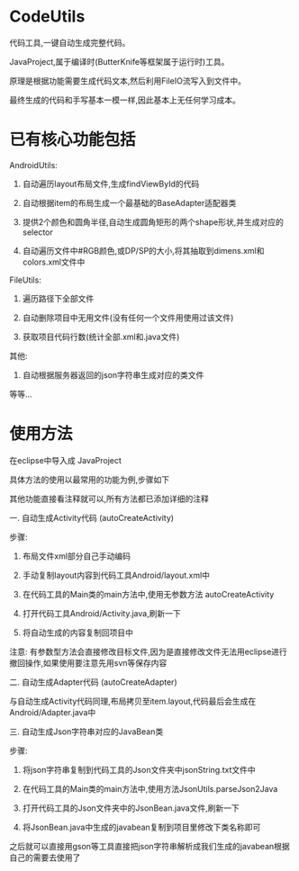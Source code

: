 # CodeUtils

代码工具,一键自动生成完整代码。

JavaProject,属于编译时(ButterKnife等框架属于运行时)工具。

原理是根据功能需要生成代码文本,然后利用FileIO流写入到文件中。

最终生成的代码和手写基本一模一样,因此基本上无任何学习成本。



# 已有核心功能包括

AndroidUtils:

1. 自动遍历layout布局文件,生成findViewById的代码

2. 自动根据item的布局生成一个最基础的BaseAdapter适配器类

3. 提供2个颜色和圆角半径,自动生成圆角矩形的两个shape形状,并生成对应的selector

4. 自动遍历文件中#RGB颜色,或DP/SP的大小,将其抽取到dimens.xml和colors.xml文件中


FileUtils:

1. 遍历路径下全部文件

2. 自动删除项目中无用文件(没有任何一个文件用使用过该文件)

3. 获取项目代码行数(统计全部.xml和.java文件)


其他:

1. 自动根据服务器返回的json字符串生成对应的类文件

等等...



# 使用方法

在eclipse中导入成 JavaProject

具体方法的使用以最常用的功能为例,步骤如下

其他功能直接看注释就可以,所有方法都已添加详细的注释

一. 自动生成Activity代码 (autoCreateActivity)

步骤:

1. 布局文件xml部分自己手动编码

2. 手动复制layout内容到代码工具Android/layout.xml中

3. 在代码工具的Main类的main方法中,使用无参数方法 autoCreateActivity

4. 打开代码工具Android/Activity.java,刷新一下

5. 将自动生成的内容复制回项目中

注意: 有参数型方法会直接修改目标文件,因为是直接修改文件无法用eclipse进行撤回操作,如果使用要注意先用svn等保存内容


二. 自动生成Adapter代码 (autoCreateAdapter)

与自动生成Activity代码同理,布局拷贝至item.layout,代码最后会生成在Android/Adapter.java中


三. 自动生成Json字符串对应的JavaBean类

步骤:

1. 将json字符串复制到代码工具的Json文件夹中jsonString.txt文件中

2. 在代码工具的Main类的main方法中,使用方法JsonUtils.parseJson2Java

3. 打开代码工具的Json文件夹中的JsonBean.java文件,刷新一下

4. 将JsonBean.java中生成的javabean复制到项目里修改下类名称即可

之后就可以直接用gson等工具直接把json字符串解析成我们生成的javabean根据自己的需要去使用了

